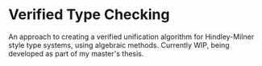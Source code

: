 
# Verified Type Checking

An approach to creating a verified unification algorithm for Hindley-Milner style type systems, using algebraic methods.
Currently WIP, being developed as part of my master's thesis.

